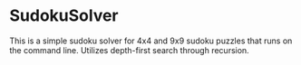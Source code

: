 # SudokuSolver
This is a simple sudoku solver for 4x4 and 9x9 sudoku puzzles that runs on the command line. Utilizes depth-first search through recursion.
